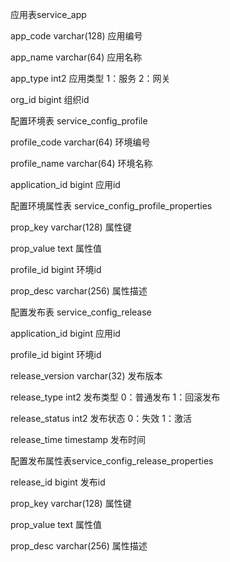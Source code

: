 应用表service_app 

app_code varchar(128) 应用编号

app_name varchar(64) 应用名称

app_type int2 应用类型 1：服务 2：网关

org_id bigint 组织id



配置环境表 service_config_profile

profile_code varchar(64) 环境编号

profile_name varchar(64) 环境名称

application_id bigint 应用id



配置环境属性表 service_config_profile_properties

prop_key varchar(128) 属性键

prop_value text 属性值

profile_id bigint 环境id

prop_desc varchar(256) 属性描述



配置发布表 service_config_release

application_id bigint 应用id

profile_id bigint 环境id

release_version varchar(32) 发布版本

release_type int2 发布类型 0：普通发布 1：回滚发布

release_status int2 发布状态 0：失效 1：激活

release_time timestamp 发布时间



配置发布属性表service_config_release_properties

release_id bigint 发布id

prop_key varchar(128) 属性键

prop_value text 属性值

prop_desc varchar(256) 属性描述
